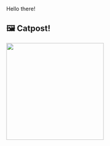 Hello there!



## 🖼️ Catpost!

<sub>
    <img src="https://cdn2.thecatapi.com/images/ckf.jpg" height="256">
</sub>

